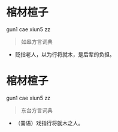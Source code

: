 # 棺材楦子
gun1 cae xiun5 zz
> 如皋方言词典
- 贬指老人，以为行将就木，是后辈的负担。

# 棺材楦子
gun1 cae xiun5 zz
> 东台方言词典
- （詈语）戏指行将就木之人。
